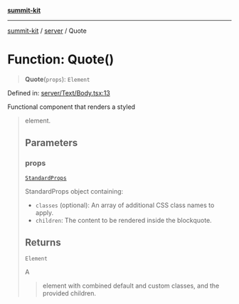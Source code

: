 [**summit-kit**](../../README.md)

***

[summit-kit](../../modules.md) / [server](../README.md) / Quote

# Function: Quote()

> **Quote**(`props`): `Element`

Defined in: [server/Text/Body.tsx:13](https://github.com/andrewgremlich/summit-kit/blob/1ec5a7906d21614d7daffeb0dce4c10e19b10d65/src/react/server/Text/Body.tsx#L13)

Functional component that renders a styled <blockquote> element.

## Parameters

### props

[`StandardProps`](../type-aliases/StandardProps.md)

StandardProps object containing:
  - `classes` (optional): An array of additional CSS class names to apply.
  - `children`: The content to be rendered inside the blockquote.

## Returns

`Element`

A <blockquote> element with combined default and custom classes, and the provided children.
